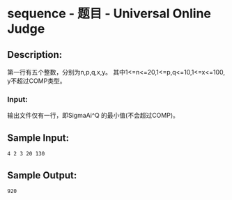 # sequence - 题目 - Universal Online Judge

## Description: 

第一行有五个整数，分别为n,p,q,x,y。 其中1<=n<=20,1<=p,q<=10,1<=x<=100, y不超过COMP类型。

### Input: 

输出文件仅有一行，即SigmaAi^Q 的最小值(不会超过COMP)。


## Sample Input: 
```
4 2 3 20 130
```

## Sample Output: 
```
920
```
